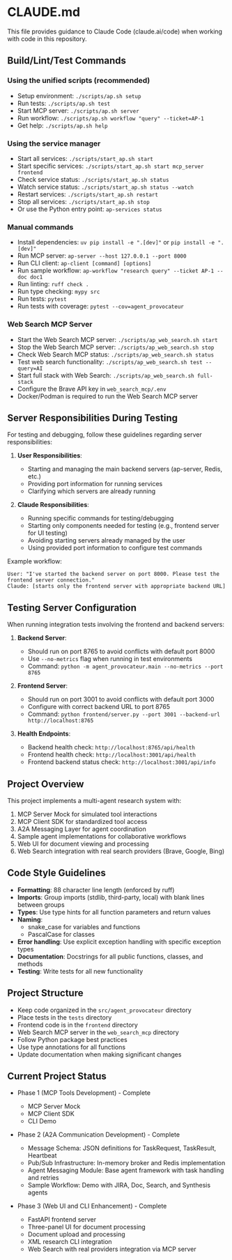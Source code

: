 # CLAUDE.md

This file provides guidance to Claude Code (claude.ai/code) when working with code in this repository.

## Build/Lint/Test Commands

### Using the unified scripts (recommended)
- Setup environment: `./scripts/ap.sh setup`
- Run tests: `./scripts/ap.sh test`
- Start MCP server: `./scripts/ap.sh server`
- Run workflow: `./scripts/ap.sh workflow "query" --ticket=AP-1`
- Get help: `./scripts/ap.sh help`

### Using the service manager
- Start all services: `./scripts/start_ap.sh start`
- Start specific services: `./scripts/start_ap.sh start mcp_server frontend`
- Check service status: `./scripts/start_ap.sh status`
- Watch service status: `./scripts/start_ap.sh status --watch`
- Restart services: `./scripts/start_ap.sh restart`
- Stop all services: `./scripts/start_ap.sh stop`
- Or use the Python entry point: `ap-services status`

### Manual commands
- Install dependencies: `uv pip install -e ".[dev]"` or `pip install -e ".[dev]"`
- Run MCP server: `ap-server --host 127.0.0.1 --port 8000`
- Run CLI client: `ap-client [command] [options]`
- Run sample workflow: `ap-workflow "research query" --ticket AP-1 --doc doc1`
- Run linting: `ruff check .`
- Run type checking: `mypy src`
- Run tests: `pytest`
- Run tests with coverage: `pytest --cov=agent_provocateur`

### Web Search MCP Server
- Start the Web Search MCP server: `./scripts/ap_web_search.sh start`
- Stop the Web Search MCP server: `./scripts/ap_web_search.sh stop`
- Check Web Search MCP status: `./scripts/ap_web_search.sh status`
- Test web search functionality: `./scripts/ap_web_search.sh test --query=AI`
- Start full stack with Web Search: `./scripts/ap_web_search.sh full-stack`
- Configure the Brave API key in `web_search_mcp/.env`
- Docker/Podman is required to run the Web Search MCP server

## Server Responsibilities During Testing

For testing and debugging, follow these guidelines regarding server responsibilities:

1. **User Responsibilities**:
   - Starting and managing the main backend servers (ap-server, Redis, etc.)
   - Providing port information for running services
   - Clarifying which servers are already running

2. **Claude Responsibilities**:
   - Running specific commands for testing/debugging
   - Starting only components needed for testing (e.g., frontend server for UI testing)
   - Avoiding starting servers already managed by the user
   - Using provided port information to configure test commands

Example workflow:
```
User: "I've started the backend server on port 8000. Please test the frontend server connection."
Claude: [starts only the frontend server with appropriate backend URL]
```

## Testing Server Configuration

When running integration tests involving the frontend and backend servers:

1. **Backend Server**:
   - Should run on port 8765 to avoid conflicts with default port 8000
   - Use `--no-metrics` flag when running in test environments
   - Command: `python -m agent_provocateur.main --no-metrics --port 8765`

2. **Frontend Server**:
   - Should run on port 3001 to avoid conflicts with default port 3000
   - Configure with correct backend URL to port 8765
   - Command: `python frontend/server.py --port 3001 --backend-url http://localhost:8765`

3. **Health Endpoints**:
   - Backend health check: `http://localhost:8765/api/health`
   - Frontend health check: `http://localhost:3001/api/health`
   - Frontend backend status check: `http://localhost:3001/api/info`

## Project Overview
This project implements a multi-agent research system with:
1. MCP Server Mock for simulated tool interactions
2. MCP Client SDK for standardized tool access
3. A2A Messaging Layer for agent coordination
4. Sample agent implementations for collaborative workflows
5. Web UI for document viewing and processing
6. Web Search integration with real search providers (Brave, Google, Bing)

## Code Style Guidelines
- **Formatting**: 88 character line length (enforced by ruff)
- **Imports**: Group imports (stdlib, third-party, local) with blank lines between groups
- **Types**: Use type hints for all function parameters and return values
- **Naming**: 
  - snake_case for variables and functions
  - PascalCase for classes
- **Error handling**: Use explicit exception handling with specific exception types
- **Documentation**: Docstrings for all public functions, classes, and methods
- **Testing**: Write tests for all new functionality

## Project Structure
- Keep code organized in the `src/agent_provocateur` directory
- Place tests in the `tests` directory
- Frontend code is in the `frontend` directory
- Web Search MCP server in the `web_search_mcp` directory
- Follow Python package best practices
- Use type annotations for all functions
- Update documentation when making significant changes

## Current Project Status
- Phase 1 (MCP Tools Development) - Complete
  - MCP Server Mock
  - MCP Client SDK
  - CLI Demo

- Phase 2 (A2A Communication Development) - Complete
  - Message Schema: JSON definitions for TaskRequest, TaskResult, Heartbeat
  - Pub/Sub Infrastructure: In-memory broker and Redis implementation
  - Agent Messaging Module: Base agent framework with task handling and retries
  - Sample Workflow: Demo with JIRA, Doc, Search, and Synthesis agents

- Phase 3 (Web UI and CLI Enhancement) - Complete
  - FastAPI frontend server
  - Three-panel UI for document processing
  - Document upload and processing
  - XML research CLI integration
  - Web Search with real providers integration via MCP server